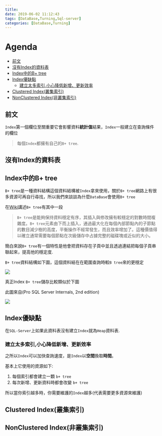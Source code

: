 ```yaml
---
title: 
date: 2019-06-02 11:12:43
tags: [DataBase,Turning,Sql-server]
categories: [DataBase,Turning]
---
```

# Agenda<!-- omit in toc -->
- [前文](#%e5%89%8d%e6%96%87)
- [沒有Index的資料表](#%e6%b2%92%e6%9c%89index%e7%9a%84%e8%b3%87%e6%96%99%e8%a1%a8)
- [Index中的B+ tree](#index%e4%b8%ad%e7%9a%84b-tree)
- [Index優缺點](#index%e5%84%aa%e7%bc%ba%e9%bb%9e)
  - [建立太多索引,小心降低新增、更新效率](#%e5%bb%ba%e7%ab%8b%e5%a4%aa%e5%a4%9a%e7%b4%a2%e5%bc%95%e5%b0%8f%e5%bf%83%e9%99%8d%e4%bd%8e%e6%96%b0%e5%a2%9e%e6%9b%b4%e6%96%b0%e6%95%88%e7%8e%87)
- [Clustered Index(叢集索引)](#clustered-index%e5%8f%a2%e9%9b%86%e7%b4%a2%e5%bc%95)
- [NonClustered Index(非叢集索引)](#nonclustered-index%e9%9d%9e%e5%8f%a2%e9%9b%86%e7%b4%a2%e5%bc%95)

## 前文

`Index`第一個欄位至關重要它會影響資料**統計值**結果，`Index`一般建立在查詢條件的欄位

> 每個`Index`都擁有自己的`B+ tree`.

## 沒有Index的資料表

## Index中的B+ tree

`B+ tree`是一種資料結構這個資料結構被`Index`拿來使用，關於`B+ tree`網路上有很多資源可再自行尋找，所以我們來談談為什麼`DataBase`會使用`B+ tree`

在[Wiki](https://zh.wikipedia.org/wiki/B%2B%E6%A0%91)講述`B+ tree`有其中一段

> `B+ tree`是能夠保持資料穩定有序，其插入與修改擁有較穩定的對數時間複雜度。`B+ tree`元素由下而上插入，通過最大化在每個內部節點內的子節點的數目減少樹的高度，平衡操作不經常發生，而且效率增加了。這種價值得以確立通常需要每個節點在次級儲存中占據完整的磁碟塊或近似的大小。

簡白來說`B+ tree`有一個特性是他會把資料存在子頁中並且透過連結把每個子頁串聯起來，提高他的穩定度.

`B+ tree`資料結構如下圖，這個資料結在在範圍查詢時較`B tree`來的更穩定



![](https://i.imgur.com/8CDe0Ms.png)

真正Index `B+ tree`儲存比較類似於下圖

此圖來自(Pro SQL Server Internals, 2nd edition)

![](https://i.imgur.com/FnQlBUl.png)

## Index優缺點

在`SQL-Server`上如果此資料表沒有建立`Index`就為`Heap`資料表.

### 建立太多索引,小心降低新增、更新效率

之所以`Index`可以加快查詢速度，是`Index`以**空間**換取**時間**。

基本上它使用的資源如下:

1. 每個索引都會建立一顆 `b+ tree`
2. 每次新增、更新資料時都會改變 `b+ tree`

所以當你索引越多時，你需要維護的`Index`越多(代表需要更多資源來維護)

## Clustered Index(叢集索引)

## NonClustered Index(非叢集索引)